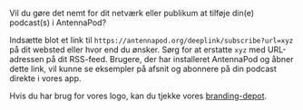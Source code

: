 Vil du gøre det nemt for dit netværk eller publikum at tilføje din(e) podcast(s) i AntennaPod?

Indsætte blot et link til `https://antennapod.org/deeplink/subscribe?url=xyz` på dit websted eller hvor end du ønsker. Sørg for at erstatte `xyz` med URL-adressen på dit RSS-feed. Brugere, der har installeret AntennaPod og åbner dette link, vil kunne se eksempler på afsnit og abonnere på din podcast direkte i vores app.

Hvis du har brug for vores logo, kan du tjekke vores [branding-depot](https://github.com/AntennaPod/branding).
